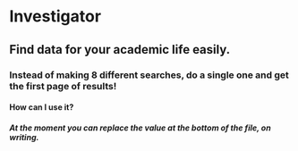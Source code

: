 # Investigator
## Find data for your academic life easily.


### Instead of making 8 different searches, do a single one and get the first page of results!


#### How can I use it?

##### At the moment you can replace the value at the bottom of the file, on writing.
